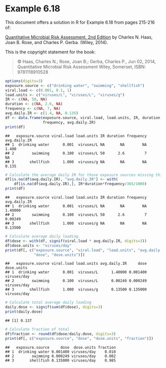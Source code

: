 # Example 6.18

This document offers a solution in R for Example 6.18 from pages 215-216 of:

[Quantitative Microbial Risk Assessment, 2nd Edition](http://www.wiley.com/WileyCDA/WileyTitle/productCd-1118145291,subjectCd-CH20.html) 
by Charles N. Haas, Joan B. Rose, and Charles P. Gerba. (Wiley, 2014).

This is the copyright statement for the book:

> © Haas, Charles N.; Rose, Joan B.; Gerba, Charles P., Jun 02, 2014, 
> Quantitative Microbial Risk Assessment Wiley, Somerset, ISBN: 9781118910528


```r
options(digits=3)
exposure.source <- c("drinking water", "swimming", "shellfish")
viral.load <- c(0.001, 0.1, 1)
load.units <- c("viruses/L", "viruses/L", "viruses/g")
IR <- c(NA, 50, NA)
duration <- c(NA, 2.6, NA)
frequency <- c(NA, 7, NA)
avg.daily.IR <- c(1.4, NA, 0.135)
df <- data.frame(exposure.source, viral.load, load.units, IR, duration, 
                 frequency, avg.daily.IR)
print(df)
```

```
##   exposure.source viral.load load.units IR duration frequency avg.daily.IR
## 1  drinking water      0.001  viruses/L NA       NA        NA        1.400
## 2        swimming      0.100  viruses/L 50      2.6         7           NA
## 3       shellfish      1.000  viruses/g NA       NA        NA        0.135
```

```r
# Calculate the average daily IR for those exposure sources missing this value.
df[is.na(df$avg.daily.IR), "avg.daily.IR"] <- with(
    df[is.na(df$avg.daily.IR),], IR*duration*frequency/365/1000)
print(df)
```

```
##   exposure.source viral.load load.units IR duration frequency avg.daily.IR
## 1  drinking water      0.001  viruses/L NA       NA        NA      1.40000
## 2        swimming      0.100  viruses/L 50      2.6         7      0.00249
## 3       shellfish      1.000  viruses/g NA       NA        NA      0.13500
```

```r
# Calculate average daily loading.
df$dose <- with(df, signif(viral.load * avg.daily.IR, digits=3))
df$dose.units <- "viruses/day"
print(df[, c("exposure.source", "viral.load", "load.units", "avg.daily.IR", 
             "dose", "dose.units")])
```

```
##   exposure.source viral.load load.units avg.daily.IR     dose  dose.units
## 1  drinking water      0.001  viruses/L      1.40000 0.001400 viruses/day
## 2        swimming      0.100  viruses/L      0.00249 0.000249 viruses/day
## 3       shellfish      1.000  viruses/g      0.13500 0.135000 viruses/day
```

```r
# Calculate total average daily loading
daily.dose <- signif(sum(df$dose), digits=3)
print(daily.dose)
```

```
## [1] 0.137
```

```r
# Calculate fraction of total
df$fraction <- round(df$dose/daily.dose, digits=3)
print(df[, c("exposure.source", "dose", "dose.units", "fraction")])
```

```
##   exposure.source     dose  dose.units fraction
## 1  drinking water 0.001400 viruses/day    0.010
## 2        swimming 0.000249 viruses/day    0.002
## 3       shellfish 0.135000 viruses/day    0.985
```
